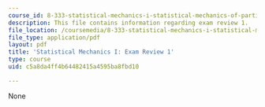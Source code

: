 ```yaml
---
course_id: 8-333-statistical-mechanics-i-statistical-mechanics-of-particles-fall-2013
description: This file contains information regarding exam review 1.
file_location: /coursemedia/8-333-statistical-mechanics-i-statistical-mechanics-of-particles-fall-2013/c5a8da4ff4b64482415a4595ba8fbd10_MIT8_333F13_ExamReview1.pdf
file_type: application/pdf
layout: pdf
title: 'Statistical Mechanics I: Exam Review 1'
type: course
uid: c5a8da4ff4b64482415a4595ba8fbd10

---
```

None